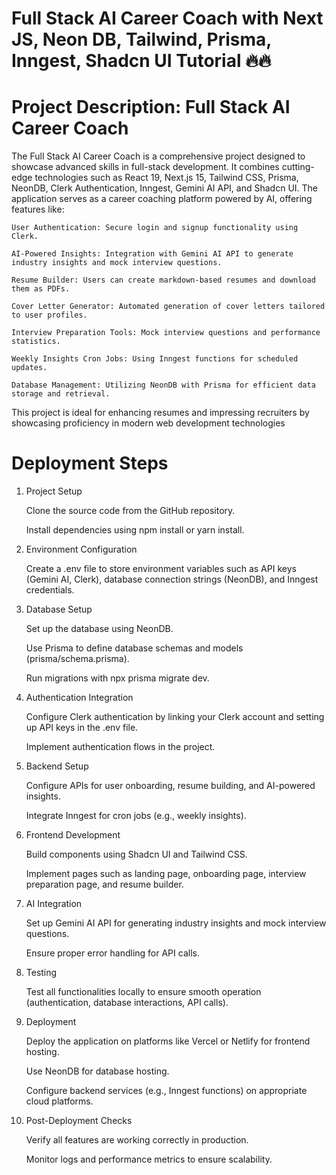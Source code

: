 # Full Stack AI Career Coach with Next JS, Neon DB, Tailwind, Prisma, Inngest, Shadcn UI Tutorial 🔥🔥

# Project Description: Full Stack AI Career Coach

The Full Stack AI Career Coach is a comprehensive project designed to showcase advanced skills in full-stack development. It combines cutting-edge technologies such as React 19, Next.js 15, Tailwind CSS, Prisma, NeonDB, Clerk Authentication, Inngest, Gemini AI API, and Shadcn UI. The application serves as a career coaching platform powered by AI, offering features like:

    User Authentication: Secure login and signup functionality using Clerk.

    AI-Powered Insights: Integration with Gemini AI API to generate industry insights and mock interview questions.

    Resume Builder: Users can create markdown-based resumes and download them as PDFs.

    Cover Letter Generator: Automated generation of cover letters tailored to user profiles.

    Interview Preparation Tools: Mock interview questions and performance statistics.

    Weekly Insights Cron Jobs: Using Inngest functions for scheduled updates.

    Database Management: Utilizing NeonDB with Prisma for efficient data storage and retrieval.

This project is ideal for enhancing resumes and impressing recruiters by showcasing proficiency in modern web development technologies

# Deployment Steps
1. Project Setup

    Clone the source code from the GitHub repository.

    Install dependencies using npm install or yarn install.

2. Environment Configuration

    Create a .env file to store environment variables such as API keys (Gemini AI, Clerk), database connection strings (NeonDB), and Inngest credentials.

3. Database Setup

    Set up the database using NeonDB.

    Use Prisma to define database schemas and models (prisma/schema.prisma).

    Run migrations with npx prisma migrate dev.

4. Authentication Integration

    Configure Clerk authentication by linking your Clerk account and setting up API keys in the .env file.

    Implement authentication flows in the project.

5. Backend Setup

    Configure APIs for user onboarding, resume building, and AI-powered insights.

    Integrate Inngest for cron jobs (e.g., weekly insights).

6. Frontend Development

    Build components using Shadcn UI and Tailwind CSS.

    Implement pages such as landing page, onboarding page, interview preparation page, and resume builder.

7. AI Integration

    Set up Gemini AI API for generating industry insights and mock interview questions.

    Ensure proper error handling for API calls.

8. Testing

    Test all functionalities locally to ensure smooth operation (authentication, database interactions, API calls).

9. Deployment

    Deploy the application on platforms like Vercel or Netlify for frontend hosting.

    Use NeonDB for database hosting.

    Configure backend services (e.g., Inngest functions) on appropriate cloud platforms.

10. Post-Deployment Checks

    Verify all features are working correctly in production.

    Monitor logs and performance metrics to ensure scalability.
